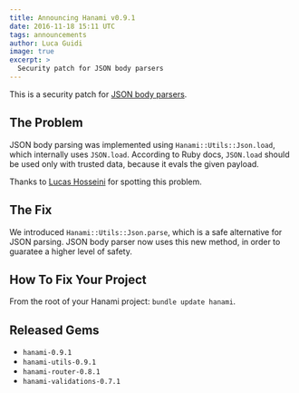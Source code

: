 ```yaml
---
title: Announcing Hanami v0.9.1
date: 2016-11-18 15:11 UTC
tags: announcements
author: Luca Guidi
image: true
excerpt: >
  Security patch for JSON body parsers
---
```


This is a security patch for [JSON body parsers](/guides/actions/parameters#body-parsers).

## The Problem

JSON body parsing was implemented using `Hanami::Utils::Json.load`, which internally uses `JSON.load`.
According to Ruby docs, `JSON.load` should be used only with trusted data, because it evals the given payload.

Thanks to [Lucas Hosseini](https://github.com/beauby) for spotting this problem.

## The Fix

We introduced `Hanami::Utils::Json.parse`, which is a safe alternative for JSON parsing.
JSON body parser now uses this new method, in order to guaratee a higher level of safety.

## How To Fix Your Project

From the root of your Hanami project: `bundle update hanami`.

## Released Gems

  * `hanami-0.9.1`
  * `hanami-utils-0.9.1`
  * `hanami-router-0.8.1`
  * `hanami-validations-0.7.1`
